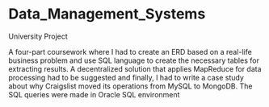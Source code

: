 # Data_Management_Systems
University Project

A four-part coursework where I had to create an ERD based on a real-life business problem and use SQL language to create the necessary tables for extracting results. A decentralized solution that applies MapReduce for data processing had to be suggested and finally, I had to write a case study about why Craigslist moved its operations from MySQL to MongoDB. The SQL queries were made in Oracle SQL environment
